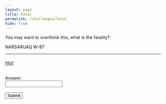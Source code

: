```yaml
---
layout: page
title: Fatal
permalink: /challenges/fatal
hide: true
---
```


You may want to overthink this, what is the fatality?

NARSARUAQ W-87

---

###### [Hint](../challenges/fatal-HINT/)

<!-- ANSWER - 161 -->

<form>
    <label for="answer">Answer:</label><br>
    <input type="text" id="submission" name="submission"><br><br>
    <input type="submit" value="Submit" onclick="javascript:checkAnswer('fatal', document.getElementById('submission').value)">
</form>
